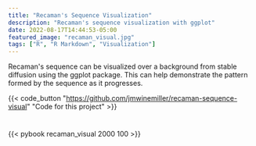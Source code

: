```yaml
---
title: "Recaman's Sequence Visualization"
description: "Recaman's sequence visualization with ggplot"
date: 2022-08-17T14:44:53-05:00
featured_image: "recaman_visual.jpg"
tags: ["R", "R Markdown", "Visualization"]
---
```


Recaman's sequence can be visualized over a background from stable diffusion using the ggplot package. This can help demonstrate the pattern formed by the sequence as it progresses.

<!--more-->

{{< code_button
  "https://github.com/jmwinemiller/recaman-sequence-visual"
  "Code for this project" >}}

#

{{< pybook recaman_visual 2000 100 >}}